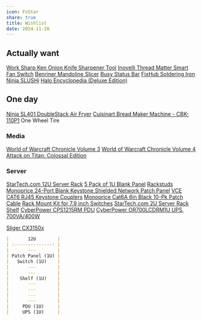 ```yaml
---
icon: FoStar
share: true
title: Wishlist
date: 2024-11-20
---
```


## Actually want

[Work Sharp Ken Onion Knife Sharpener Tool](https://www.amazon.com/dp/B0CXG57C4F)
[Inovelli Thread Matter Smart Fan Switch](https://inovelli.com/products/thread-matter-white-series-smart-fan-switch-3-speed-ceiling-on-off-exhaust?variant=42786398044325)
[Benriner Mandoline Slicer](https://www.amazon.com/dp/B01CZXJJBU)
[Busy Status Bar](https://busy.bar)
[FixHub Soldering Iron](https://www.ifixit.com/products/fixhub-power-series-smart-soldering-iron)
[Ninja SLUSHi](https://www.ninjakitchen.com/products/ninja-slushi-professional-frozen-drink-maker-zidFS301)
[Halo Encyclopedia (Deluxe Edition)](https://www.amazon.com/dp/1506731163)

## One day

[Ninja SL401 DoubleStack Air Fryer](https://www.amazon.com/dp/B0CZS6SS3Y)
[Cuisinart Bread Maker Machine - CBK-110P1](https://www.amazon.com/gp/product/B07C8V4FDR)
One Wheel Tire

### Media

[World of Warcraft Chronicle Volume 3](https://www.amazon.com/dp/1616558474)
[World of Warcraft Chronicle Volume 4](https://www.amazon.com/dp/1506731910)
[Attack on Titan: Colossal Edition](https://www.amazon.com/dp/1612629717)

### Server

[StarTech.com 12U Server Rack](https://www.amazon.com/dp/B00P1RJ9LS)
[5 Pack of 1U Blank Panel](https://www.amazon.com/dp/B0925TPJFG)
[Rackstuds](https://www.amazon.com/dp/B07W585S5B)
[Monoprice 24-Port Blank Keystone Shielded Network Patch Panel](https://www.amazon.com/dp/B09QFVVM5C)
[VCE CAT6 RJ45 Keystone Couplers](https://www.amazon.com/dp/B075ZPGV1H)
[Monoprice Cat6A 6in Black 10-Pk Patch Cable](https://www.amazon.com/dp/B07957S8V6)
[Rack Mount Kit for 7.9 inch Switches](https://www.amazon.com/dp/B0CFV8ZVKM)
[StarTech.com 2U Server Rack Shelf](https://www.amazon.com/dp/B008X3JHJQ)
[CyberPower CPS1215RM PDU](https://www.amazon.com/dp/B00077IG3O)
[CyberPower OR700LCDRM1U UPS, 700VA/400W](https://www.amazon.com/dp/B000XJLLKG)

[Sliger CX3150x](https://www.sliger.com/products/rackmount/3u/cx3150x/)

```md
|       12U        |
| :--------------: |
|       ---        |
| Patch Panel (1U) |
|   Switch (1U)    |
|       ---        |
|       ---        |
|    Shelf (1U)    |
|       ---        |
|       ---        |
|       ---        |
|       ---        |
|     PDU (1U)     |
|     UPS (1U)     |
```

